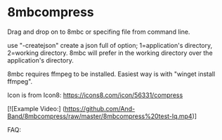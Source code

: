 # 8mbcompress

Drag and drop on to 8mbc or specifing file from command line.


use "-createjson" create a json full of option; 1=application's directory, 2=working directory. 8mbc will prefer in the working directory over the application's directory.

8mbc requires ffmpeg to be installed.
Easiest way is with "winget install ffmpeg".



Icon is from Icon8:
https://icons8.com/icon/56331/compress


[![Example Video:]
(https://github.com/And-Band/8mbcompress/raw/master/8mbcompress%20test-lq.mp4)]



FAQ:



